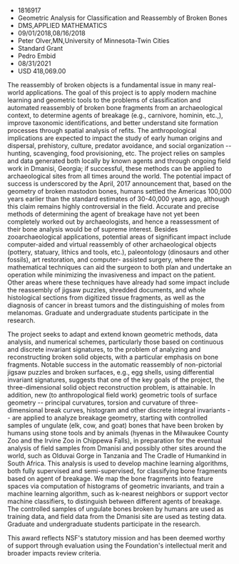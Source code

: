 
* 1816917
* Geometric Analysis for Classification and Reassembly of Broken Bones
* DMS,APPLIED MATHEMATICS
* 09/01/2018,08/16/2018
* Peter Olver,MN,University of Minnesota-Twin Cities
* Standard Grant
* Pedro Embid
* 08/31/2021
* USD 418,069.00

The reassembly of broken objects is a fundamental issue in many real-world
applications. The goal of this project is to apply modern machine learning and
geometric tools to the problems of classification and automated reassembly of
broken bone fragments from an archaeological context, to determine agents of
breakage (e.g., carnivore, hominin, etc.,), improve taxonomic identifications,
and better understand site formation processes through spatial analysis of
refits. The anthropological implications are expected to impact the study of
early human origins and dispersal, prehistory, culture, predator avoidance, and
social organization -- hunting, scavenging, food provisioning, etc. The project
relies on samples and data generated both locally by known agents and through
ongoing field work in Dmanisi, Georgia; if successful, these methods can be
applied to archaeological sites from all times around the world. The potential
impact of success is underscored by the April, 2017 announcement that, based on
the geometry of broken mastodon bones, humans settled the Americas 100,000 years
earlier than the standard estimates of 30-40,000 years ago, although this claim
remains highly controversial in the field. Accurate and precise methods of
determining the agent of breakage have not yet been completely worked out by
archaeologists, and hence a reassessment of their bone analysis would be of
supreme interest. Besides zooarchaeological applications, potential areas of
significant impact include computer-aided and virtual reassembly of other
archaeological objects (pottery, statuary, lithics and tools, etc.),
paleontology (dinosaurs and other fossils), art restoration, and computer-
assisted surgery, where the mathematical techniques can aid the surgeon to both
plan and undertake an operation while minimizing the invasiveness and impact on
the patient. Other areas where these techniques have already had some impact
include the reassembly of jigsaw puzzles, shredded documents, and whole
histological sections from digitized tissue fragments, as well as the diagnosis
of cancer in breast tumors and the distinguishing of moles from melanomas.
Graduate and undergraduate students participate in the research.

The project seeks to adapt and extend known geometric methods, data analysis,
and numerical schemes, particularly those based on continuous and discrete
invariant signatures, to the problem of analyzing and reconstructing broken
solid objects, with a particular emphasis on bone fragments. Notable success in
the automatic reassembly of non-pictorial jigsaw puzzles and broken surfaces,
e.g., egg shells, using differential invariant signatures, suggests that one of
the key goals of the project, the three-dimensional solid object reconstruction
problem, is attainable. In addition, new (to anthropological field work)
geometric tools of surface geometry -- principal curvatures, torsion and
curvature of three-dimensional break curves, histogram and other discrete
integral invariants -- are applied to analyze breakage geometry, starting with
controlled samples of ungulate (elk, cow, and goat) bones that have been broken
by humans using stone tools and by animals (hyenas in the Milwaukee County Zoo
and the Irvine Zoo in Chippewa Falls), in preparation for the eventual analysis
of field samples from Dmanisi and possibly other sites around the world, such as
Olduvai Gorge in Tanzania and The Cradle of Humankind in South Africa. This
analysis is used to develop machine learning algorithms, both fully supervised
and semi-supervised, for classifying bone fragments based on agent of breakage.
We map the bone fragments into feature spaces via computation of histograms of
geometric invariants, and train a machine learning algorithm, such as k-nearest
neighbors or support vector machine classifiers, to distinguish between
different agents of breakage. The controlled samples of ungulate bones broken by
humans are used as training data, and field data from the Dmanisi site are used
as testing data. Graduate and undergraduate students participate in the
research.

This award reflects NSF's statutory mission and has been deemed worthy of
support through evaluation using the Foundation's intellectual merit and broader
impacts review criteria.
